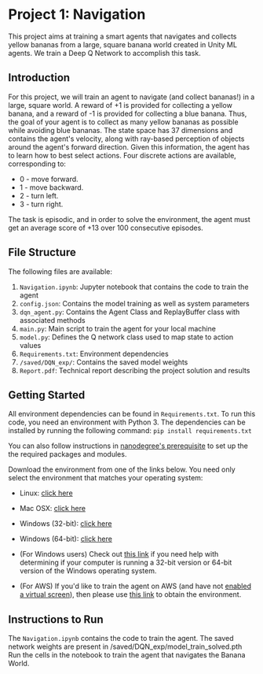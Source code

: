 # Project 1: Navigation
This project aims at training a smart agents that navigates and collects yellow bananas from a large, square banana world created in Unity ML agents. 
We train a Deep Q Network to accomplish this task. 

## Introduction
For this project, we will train an agent to navigate (and collect bananas!) in a large, square world.
A reward of +1 is provided for collecting a yellow banana, and a reward of -1 is provided for collecting a blue banana. Thus, the goal of your agent is to collect as many yellow bananas as possible while avoiding blue bananas.
The state space has 37 dimensions and contains the agent's velocity, along with ray-based perception of objects around the agent's forward direction. Given this information, the agent has to learn how to best select actions. Four discrete actions are available, corresponding to:
-	0 - move forward.
-	1 - move backward.
-	2 - turn left.
-	3 - turn right.

The task is episodic, and in order to solve the environment, the agent must get an average score of +13 over 100 consecutive episodes.

## File Structure
The following files are available:
1. `Navigation.ipynb`: Jupyter notebook that contains the code to train the agent
2. `config.json`: Contains the model training as well as system parameters
3. `dqn_agent.py`: Contains the Agent Class and ReplayBuffer class with associated methods
4. `main.py`: Main script to train the agent for your local machine
5. `model.py`: Defines the Q network class used to map state to action values
6. `Requirements.txt`: Environment dependencies
7. `/saved/DQN_exp/`: Contains the saved model weights
8. `Report.pdf`: Technical report describing the project solution and results

## Getting Started
All environment dependencies can be found in `Requirements.txt`. To run this code, you need an environment with Python 3. The
dependencies can be installed by running the following command:
`pip install requirements.txt`

You can also follow instructions in [nanodegree's prerequisite](https://github.com/udacity/deep-reinforcement-learning/#dependencies) to set up the the required packages and modules.

Download the environment from one of the links below. You need only select the environment that matches your operating system:

- Linux: [click here](https://s3-us-west-1.amazonaws.com/udacity-drlnd/P1/Banana/Banana_Linux.zip)
- Mac OSX: [click here](https://s3-us-west-1.amazonaws.com/udacity-drlnd/P1/Banana/Banana.app.zip)
- Windows (32-bit): [click here](https://s3-us-west-1.amazonaws.com/udacity-drlnd/P1/Banana/Banana_Windows_x86.zip)
- Windows (64-bit): [click here](https://s3-us-west-1.amazonaws.com/udacity-drlnd/P1/Banana/Banana_Windows_x86_64.zip)
- (For Windows users) Check out [this link](https://support.microsoft.com/en-us/help/827218/how-to-determine-whether-a-computer-is-running-a-32-bit-version-or-64) if you need help with determining if your computer is running a 32-bit version or 64-bit version of the Windows operating system.

- (For AWS) If you'd like to train the agent on AWS (and have not [enabled a virtual screen](https://github.com/Unity-Technologies/ml-agents/blob/master/docs/Training-on-Amazon-Web-Service.md)), then please use [this link](https://s3-us-west-1.amazonaws.com/udacity-drlnd/P1/Banana/Banana_Linux_NoVis.zip) to obtain the environment.


## Instructions to Run
The `Navigation.ipynb` contains the code to train the agent. The saved network weights are present in /saved/DQN_exp/model_train_solved.pth
Run the cells in the notebook to train the agent that navigates the Banana World. 







